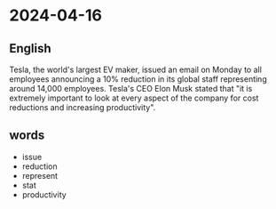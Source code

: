 # 2024-04-16

## English
Tesla, the world's largest EV maker, issued
an email on Monday to all employees
announcing a 10% reduction in its global
staff representing around 14,000
employees. Tesla's CEO Elon Musk stated
that "it is extremely important to look at
every aspect of the company for cost
reductions and increasing productivity".



## words
* issue
* reduction
* represent
* stat
* productivity
